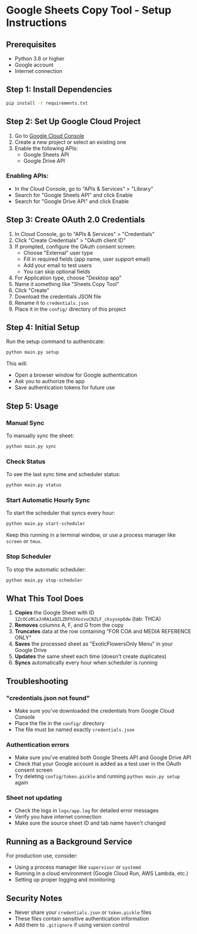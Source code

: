 # Google Sheets Copy Tool - Setup Instructions

## Prerequisites
- Python 3.8 or higher
- Google account
- Internet connection

## Step 1: Install Dependencies

```bash
pip install -r requirements.txt
```

## Step 2: Set Up Google Cloud Project

1. Go to [Google Cloud Console](https://console.cloud.google.com/)
2. Create a new project or select an existing one
3. Enable the following APIs:
   - Google Sheets API
   - Google Drive API

### Enabling APIs:
- In the Cloud Console, go to "APIs & Services" > "Library"
- Search for "Google Sheets API" and click Enable
- Search for "Google Drive API" and click Enable

## Step 3: Create OAuth 2.0 Credentials

1. In Cloud Console, go to "APIs & Services" > "Credentials"
2. Click "Create Credentials" > "OAuth client ID"
3. If prompted, configure the OAuth consent screen:
   - Choose "External" user type
   - Fill in required fields (app name, user support email)
   - Add your email to test users
   - You can skip optional fields
4. For Application type, choose "Desktop app"
5. Name it something like "Sheets Copy Tool"
6. Click "Create"
7. Download the credentials JSON file
8. Rename it to `credentials.json`
9. Place it in the `config/` directory of this project

## Step 4: Initial Setup

Run the setup command to authenticate:

```bash
python main.py setup
```

This will:
- Open a browser window for Google authentication
- Ask you to authorize the app
- Save authentication tokens for future use

## Step 5: Usage

### Manual Sync
To manually sync the sheet:
```bash
python main.py sync
```

### Check Status
To see the last sync time and scheduler status:
```bash
python main.py status
```

### Start Automatic Hourly Sync
To start the scheduler that syncs every hour:
```bash
python main.py start-scheduler
```
Keep this running in a terminal window, or use a process manager like `screen` or `tmux`.

### Stop Scheduler
To stop the automatic scheduler:
```bash
python main.py stop-scheduler
```

## What This Tool Does

1. **Copies** the Google Sheet with ID `1ZcOCoRCaJnRA1aQZLZDFh5XozvuCRZLF_cksysep6dw` (tab: THCA)
2. **Removes** columns A, F, and G from the copy
3. **Truncates** data at the row containing "FOR COA and MEDIA REFERENCE ONLY"
4. **Saves** the processed sheet as "ExoticFlowersOnly Menu" in your Google Drive
5. **Updates** the same sheet each time (doesn't create duplicates)
6. **Syncs** automatically every hour when scheduler is running

## Troubleshooting

### "credentials.json not found"
- Make sure you've downloaded the credentials from Google Cloud Console
- Place the file in the `config/` directory
- The file must be named exactly `credentials.json`

### Authentication errors
- Make sure you've enabled both Google Sheets API and Google Drive API
- Check that your Google account is added as a test user in the OAuth consent screen
- Try deleting `config/token.pickle` and running `python main.py setup` again

### Sheet not updating
- Check the logs in `logs/app.log` for detailed error messages
- Verify you have internet connection
- Make sure the source sheet ID and tab name haven't changed

## Running as a Background Service

For production use, consider:
- Using a process manager like `supervisor` or `systemd`
- Running in a cloud environment (Google Cloud Run, AWS Lambda, etc.)
- Setting up proper logging and monitoring

## Security Notes

- Never share your `credentials.json` or `token.pickle` files
- These files contain sensitive authentication information
- Add them to `.gitignore` if using version control
